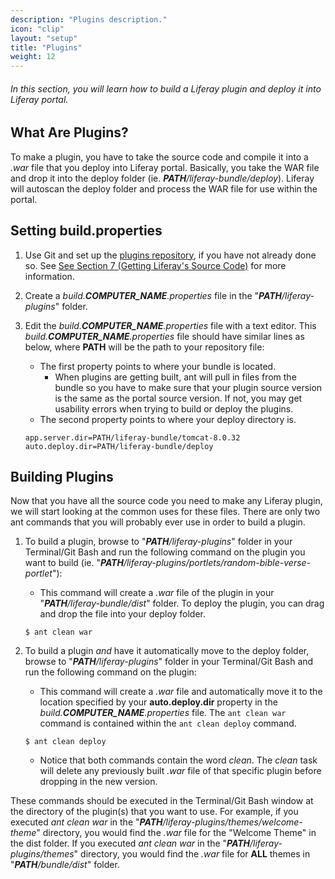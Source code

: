 ```yaml
---
description: "Plugins description."
icon: "clip"
layout: "setup"
title: "Plugins"
weight: 12
---
```


###### In this section, you will learn how to build a Liferay plugin and deploy it into Liferay portal.

<article id="whatArePlugins">

## What Are Plugins?

To make a plugin, you have to take the source code and compile it into a _.war_ file that you deploy into Liferay portal. Basically, you take the WAR file and drop it into the deploy folder (ie. _**PATH**/liferay-bundle/deploy_). Liferay will autoscan the deploy folder and process the WAR file for use within the portal.

</article>

<article id="settingBuildProperties">

## Setting build.properties

1. Use Git and set up the [plugins repository](https://github.com/liferay/liferay-plugins), if you have not already done so.  See [See Section 7 (Getting Liferay's Source Code)](/setup/getting-liferays-source-code.html) for more information.

2. Create a _build.**COMPUTER\_NAME**.properties_ file in the "_**PATH**/liferay-plugins_" folder.

3. Edit the _build.**COMPUTER\_NAME**.properties_ file with a text editor.  This _build.**COMPUTER\_NAME**.properties_ file should have similar lines as below, where **PATH** will be the path to your repository file:

	- The first property points to where your bundle is located.
		+ When plugins are getting built, ant will pull in files from the bundle so you have to make sure that your plugin source version is the same as the portal source version.  If not, you may get usability errors when trying to build or deploy the plugins.
	- The second property points to where your deploy directory is.

	```
	app.server.dir=PATH/liferay-bundle/tomcat-8.0.32
	auto.deploy.dir=PATH/liferay-bundle/deploy
	```

</article>

<article id="buildingPlugins">

## Building Plugins

Now that you have all the source code you need to make any Liferay plugin, we will start looking at the common uses for these files. There are only two ant commands that you will probably ever use in order to build a plugin.

1. To build a plugin, browse to "_**PATH**/liferay-plugins_" folder in your Terminal/Git Bash and run the following command on the plugin you want to build (ie. "_**PATH**/liferay-plugins/portlets/random-bible-verse-portlet_"):

	- This command will create a _.war_ file of the plugin in your "_**PATH**/liferay-bundle/dist_" folder. To deploy the plugin, you can drag and drop the file into your deploy folder.

	```
	$ ant clean war
	```

2. To build a plugin _and_ have it automatically move to the deploy folder, browse to "_**PATH**/liferay-plugins_" folder in your Terminal/Git Bash and run the following command on the plugin:

	- This command will create a _.war_ file and automatically move it to the location specified by your **auto.deploy.dir** property in the _build.**COMPUTER\_NAME**.properties_ file. The `ant clean war` command is contained within the `ant clean deploy` command.

	```
	$ ant clean deploy
	```

	- Notice that both commands contain the word _clean_. The _clean_ task will delete any previously built _.war_ file of that specific plugin before dropping in the new version.

These commands should be executed in the Terminal/Git Bash window at the directory of the plugin(s) that you want to use. For example, if you executed _ant clean war_ in the "_**PATH**/liferay-plugins/themes/welcome-theme_" directory, you would find the _.war_ file for the "Welcome Theme" in the dist folder. If you executed _ant clean war_ in the "_**PATH**/liferay-plugins/themes_" directory, you would find the _.war_ file for **ALL** themes in "_**PATH**/bundle/dist_" folder.

</article>